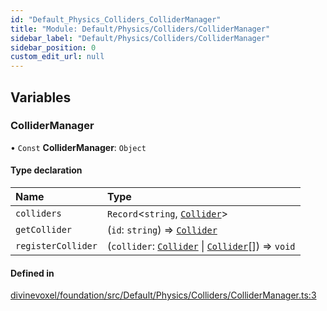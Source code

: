 ```yaml
---
id: "Default_Physics_Colliders_ColliderManager"
title: "Module: Default/Physics/Colliders/ColliderManager"
sidebar_label: "Default/Physics/Colliders/ColliderManager"
sidebar_position: 0
custom_edit_url: null
---
```


## Variables

### ColliderManager

• `Const` **ColliderManager**: `Object`

#### Type declaration

| Name | Type |
| :------ | :------ |
| `colliders` | `Record`\<`string`, [`Collider`](../classes/Default_Physics_Classes_Collider.Collider.md)\> |
| `getCollider` | (`id`: `string`) => [`Collider`](../classes/Default_Physics_Classes_Collider.Collider.md) |
| `registerCollider` | (`collider`: [`Collider`](../classes/Default_Physics_Classes_Collider.Collider.md) \| [`Collider`](../classes/Default_Physics_Classes_Collider.Collider.md)[]) => `void` |

#### Defined in

[divinevoxel/foundation/src/Default/Physics/Colliders/ColliderManager.ts:3](https://github.com/lucasdamianjohnson/DivineVoxelEngine/blob/596fa7391478620ed460dfb4856ff0a763b91c49/divinevoxel/foundation/src/Default/Physics/Colliders/ColliderManager.ts#L3)

